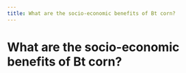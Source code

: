 ```yaml
---
title: What are the socio-economic benefits of Bt corn?
---
```


# What are the socio-economic benefits of Bt corn?
